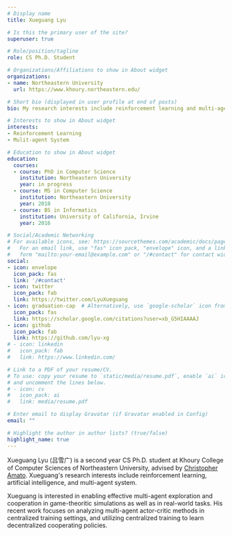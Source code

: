 ```yaml
---
# Display name
title: Xueguang Lyu

# Is this the primary user of the site?
superuser: true

# Role/position/tagline
role: CS Ph.D. Student

# Organizations/Affiliations to show in About widget
organizations:
- name: Northeastern University
  url: https://www.khoury.northeastern.edu/

# Short bio (displayed in user profile at end of posts)
bio: My research interests include reinforcement learning and multi-agent cooperation.

# Interests to show in About widget
interests:
- Reinforcement Learning
- Mulit-agent System

# Education to show in About widget
education:
  courses:
  - course: PhD in Computer Science
    institution: Northeastern University
    year: in progress
  - course: MS in Computer Science
    institution: Northeastern University
    year: 2018
  - course: BS in Informatics
    institution: University of California, Irvine
    year: 2016

# Social/Academic Networking
# For available icons, see: https://sourcethemes.com/academic/docs/page-builder/#icons
#   For an email link, use "fas" icon pack, "envelope" icon, and a link in the
#   form "mailto:your-email@example.com" or "/#contact" for contact widget.
social:
- icon: envelope
  icon_pack: fas
  link: '/#contact'
- icon: twitter
  icon_pack: fab
  link: https://twitter.com/LyuXueguang
- icon: graduation-cap  # Alternatively, use `google-scholar` icon from `ai` icon pack
  icon_pack: fas
  link: https://scholar.google.com/citations?user=xb_G5HIAAAAJ
- icon: github
  icon_pack: fab
  link: https://github.com/lyu-xg
# - icon: linkedin
#   icon_pack: fab
#   link: https://www.linkedin.com/

# Link to a PDF of your resume/CV.
# To use: copy your resume to `static/media/resume.pdf`, enable `ai` icons in `params.toml`, 
# and uncomment the lines below.
# - icon: cv
#   icon_pack: ai
#   link: media/resume.pdf

# Enter email to display Gravatar (if Gravatar enabled in Config)
email: ""

# Highlight the author in author lists? (true/false)
highlight_name: true
---
```


Xueguang Lyu (吕雪广) is a second year CS Ph.D. student at Khoury College of Computer Sciences of Northeastern University, advised by [Christopher Amato](https://www.khoury.northeastern.edu/people/chris-amato/).
Xueguang's research interests include reinforcement learning, artificial intelligence, and multi-agent system.

Xueguang is interested in enabling effective multi-agent exploration and cooperation in game-theoritic simulations as well as in real-world tasks.
His recent work focuses on analyzing multi-agent actor-critic methods in centralized training settings, and utilizing centralized training to learn decentralized cooperating policies.

<!-- {{< icon name="download" pack="fas" >}} Download my {{< staticref "media/demo_resume.pdf" "newtab" >}}resumé{{< /staticref >}}. -->
